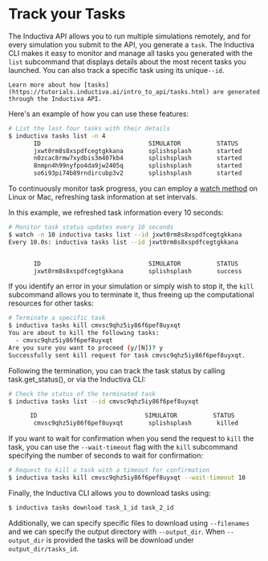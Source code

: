# Track your Tasks

The Inductiva API allows you to run multiple simulations remotely, and for every
simulation you submit to the API, you generate a `task`. The Inductiva CLI makes it
easy to monitor and manage all tasks you generated with the `list` subcommand that displays details about the most recent 
tasks you launched. You can also track a specific task using its unique`--id`.

```{seealso}
Learn more about how [tasks](https://tutorials.inductiva.ai/intro_to_api/tasks.html) are generated through the Inductiva API.
```

Here's an example of how you can use these features:

```bash
# List the last four tasks with their details
$ inductiva tasks list -n 4
       ID                              SIMULATOR          STATUS         SUBMITTED              STARTED                COMPUTATION TIME         RESOURCE TYPE
       jxwt0rm8s8xspdfcegtgkkana       splishsplash       started        08 Feb, 13:25:49       08 Feb, 13:26:04       *0:00:05                 c2-standard-4
       n0zcac8rmw7xydbis3m407kb4       splishsplash       started        08 Feb, 13:25:48       08 Feb, 13:26:03       *0:00:07                 c2-standard-4
       8nmpn4h99nyfpo4da9jw2405q       splishsplash       started        08 Feb, 13:25:47       08 Feb, 13:26:02       *0:00:09                 c2-standard-4
       so6i93pi74b89rndircubp3v2       splishsplash       started        08 Feb, 13:25:47       08 Feb, 13:26:02       *0:00:10                 c2-standard-4
```

To continuously monitor task progress, you can employ a [watch method](https://www.geeksforgeeks.org/watch-command-in-linux-with-examples/) on Linux or Mac, refreshing task information 
at set intervals.

In this example, we refreshed task information every 10 seconds:

```bash
# Monitor task status updates every 10 seconds
$ watch -n 10 inductiva tasks list --id jxwt0rm8s8xspdfcegtgkkana
Every 10.0s: inductiva tasks list --id jxwt0rm8s8xspdfcegtgkkana                                                                                 


       ID                              SIMULATOR          STATUS         SUBMITTED              STARTED                COMPUTATION TIME         RESOURCE TYPE
       jxwt0rm8s8xspdfcegtgkkana       splishsplash       success        08 Feb, 13:25:49       08 Feb, 13:26:04       0:00:35                  c2-standard-4
```
If you identify an error in your simulation or simply wish to stop it, the 
`kill` subcommand allows you to terminate it, thus freeing up the computational 
resources for other tasks:

```bash
# Terminate a specific task
$ inductiva tasks kill cmvsc9qhz5iy86f6pef8uyxqt
You are about to kill the following tasks:
  - cmvsc9qhz5iy86f6pef8uyxqt 
Are you sure you want to proceed (y/[N])? y
Successfully sent kill request for task cmvsc9qhz5iy86f6pef8uyxqt.
```
Following the termination, you can track the task status by calling task.get_status(),
or via the Inductiva CLI:

```bash
# Check the status of the terminated task
$ inductiva tasks list --id cmvsc9qhz5iy86f6pef8uyxqt

      ID                              SIMULATOR          STATUS         SUBMITTED              STARTED         COMPUTATION TIME         RESOURCE TYPE
       cmvsc9qhz5iy86f6pef8uyxqt       splishsplash       killed         08 Feb, 13:41:06       n/a             n/a                      n/a
```

If you want to wait for confirmation when you send the request to `kill` the task,
you can use the `--wait-timeout` flag with the `kill` subcommand specifying the number 
of seconds to wait for confirmation:

```bash
# Request to kill a task with a timeout for confirmation
$ inductiva tasks kill cmvsc9qhz5iy86f6pef8uyxqt --wait-timeout 10
```

Finally, the Inductiva CLI allows you to download tasks using:

```bash
$ inductiva tasks download task_1_id task_2_id
```

Additionally, we can specify specific files to download using
`--filenames` and we can specify the output directory with
`--output_dir`. When `--output_dir` is provided the tasks will be
download under `output_dir/tasks_id`.
